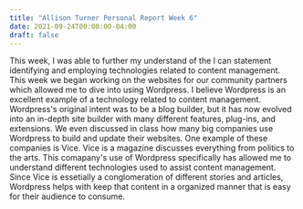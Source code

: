 ```yaml
---
title: "Allison Turner Personal Report Week 6"
date: 2021-09-24T00:00:00-04:00
draft: false
---
```


This week, I was able to further my understand of the I can statement identifying and employing technologies related to content management. This week we began working on the websites for our community partners which allowed me to dive into using Wordpress. I believe Wordpress is an excellent example of a technology related to content management. Wordpress's original intent was to be a blog builder, but it has now evolved into an in-depth site builder with many different features, plug-ins, and extensions. We even discussed in class how many big companies use Wordpress to build and update their websites. One example of these companies is Vice. Vice is a magazine discusses everything from politics to the arts. This comapany's use of Wordpress specifically has allowed me to understand different technologies used to assist content management. Since Vice is essetially a conglomeration of different stories and articles, Wordpress helps with keep that content in a organized manner that is easy for their audience to consume. 
